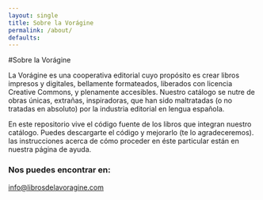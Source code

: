```yaml
---
layout: single
title: Sobre la Vorágine
permalink: /about/
defaults:
---
```


#Sobre la Vorágine

La Vorágine es una cooperativa editorial cuyo propósito es crear libros impresos y digitales, bellamente formateados, liberados con licencia Creative Commons, y plenamente accesibles. Nuestro catálogo se nutre de obras únicas, extrañas, inspiradoras, que han sido maltratadas (o no tratadas en absoluto) por la industria editorial en lengua española. 

En este repositorio vive el código fuente de los libros que integran nuestro catálogo. Puedes descargarte el código y mejorarlo (te lo agradeceremos). las instrucciones acerca de cómo proceder en éste particular están en nuestra página de ayuda.

### Nos puedes encontrar en: 
[info@librosdelavoragine.com](mailto:info@librosdelavoragine.com)
